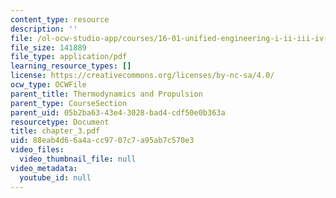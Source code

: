 ```yaml
---
content_type: resource
description: ''
file: /ol-ocw-studio-app/courses/16-01-unified-engineering-i-ii-iii-iv-fall-2005-spring-2006/88eab4d66a4acc9707c7a95ab7c570e3_chapter_3.pdf
file_size: 141889
file_type: application/pdf
learning_resource_types: []
license: https://creativecommons.org/licenses/by-nc-sa/4.0/
ocw_type: OCWFile
parent_title: Thermodynamics and Propulsion
parent_type: CourseSection
parent_uid: 05b2ba63-43e4-3028-bad4-cdf50e0b363a
resourcetype: Document
title: chapter_3.pdf
uid: 88eab4d6-6a4a-cc97-07c7-a95ab7c570e3
video_files:
  video_thumbnail_file: null
video_metadata:
  youtube_id: null
---
```

